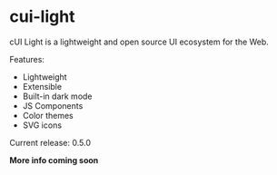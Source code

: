 # cui-light
cUI Light is a lightweight and open source UI ecosystem for the Web.

Features:
* Lightweight
* Extensible
* Built-in dark mode
* JS Components
* Color themes
* SVG icons

Current release: 0.5.0

**More info coming soon**